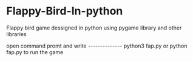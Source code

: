 # Flappy-Bird-In-python
Flappy bird game dessigned in python using pygame library and other libraries 

open command promt and write -------------- python3 fap.py or python fap.py to run the game

